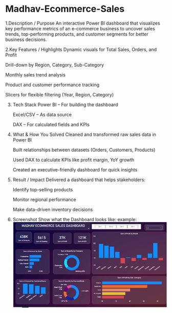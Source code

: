 # Madhav-Ecommerce-Sales

1.Description / Purpose
An interactive Power BI dashboard that visualizes key performance metrics of an e-commerce business to uncover sales trends, top-performing products, and customer segments for better business decisions.

2.Key Features / Highlights 
Dynamic visuals for Total Sales, Orders, and Profit

Drill-down by Region, Category, Sub-Category

Monthly sales trend analysis

Product and customer performance tracking

Slicers for flexible filtering (Year, Region, Category)

3. Tech Stack
   Power BI – For building the dashboard

   Excel/CSV – As data source

   DAX – For calculated fields and KPIs

4. What & How You Solved
   Cleaned and transformed raw sales data in Power BI

   Built relationships between datasets (Orders, Customers, Products)

   Used DAX to calculate KPIs like profit margin, YoY growth

   Created an executive-friendly dashboard for quick insights

5. Result / Impact
   Delivered a dashboard that helps stakeholders:

   Identify top-selling products

   Monitor regional performance

   Make data-driven inventory decisions

6. Screenshot
   Show what the Dashboard looks like:
   example:![Dashboard preview](https://github.com/adi2026/Madhav-Ecommerce-Sales-/blob/main/Madhav%20Ecommerce_sales_DashboardScreenshot%202025-07-16%20005305.png)

